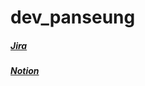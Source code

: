 # dev_panseung



##### [Jira](https://panseung.atlassian.net/browse/DP)

##### [Notion](https://www.notion.so/dev_panseung-4bce070b631545c4af98e487ecd1665a)

